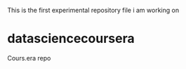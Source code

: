 This is the first experimental repository file i am working on
# datasciencecoursera
Cours.era repo
